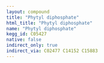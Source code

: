 ```yaml
---
layout: compound
title: "Phytyl diphosphate"
html_title: "Phytyl diphosphate"
name: "Phytyl diphosphate"
kegg_id: C05427
native: false
indirect_only: true
indirect_via: C02477 C14152 C15883
---
```

